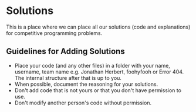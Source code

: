 # Solutions

This is a place where we can place all our solutions (code and explanations) for competitive programming problems.

## Guidelines for Adding Solutions
- Place your code (and any other files) in a folder with your name, username, team name e.g. Jonathan Herbert, foohyfooh or Error 404. The internal structure after that is up to you.
- When possible, document the reasoning for your solutions.
- Don't add code that is not yours or that you don't have permission to use.
- Don't modify another person's code without permission.
